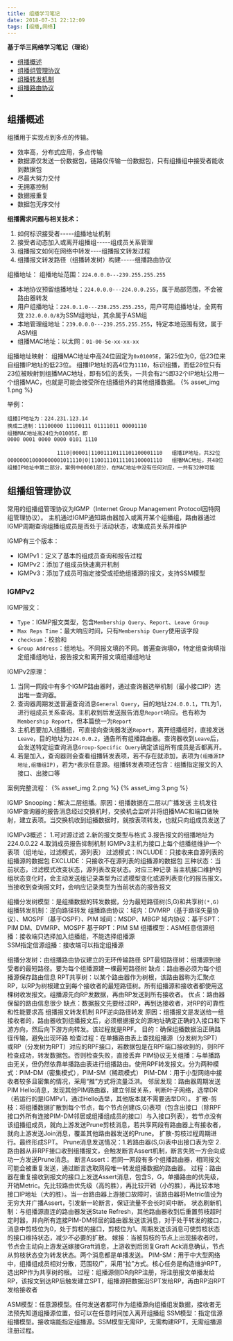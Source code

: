 ```yaml
---
title: 组播学习笔记
date: 2018-07-31 22:12:09
tags: [组播,网络]
---
```


**基于华三网络学习笔记（理论）**

* [组播概述](#组播概述)
* [组播组管理协议](#组播组管理协议)
* [组播转发机制](#组播转发机制)
* [组播路由协议](#组播路由协议)
* [](#)
<!-- more -->

## 组播概述
组播用于实现点到多点的传输。
* 效率高，分布式应用，多点传输
* 数据源仅发送一份数据包，链路仅传输一份数据包，只有组播组中接受者能收到数据包
* 尽最大努力交付
* 无拥塞控制
* 数据报重复
* 数据包无序交付

**组播需求问题与相关技术：**
1. 如何标识接受者-----组播地址机制
2. 接受者动态加入或离开组播组-----组成员关系管理
3. 组播报文如何在网络中转发----组播报文转发过程
4. 组播报文转发路径（组播转发树）构建-----组播路由协议

组播地址：
组播地址范围：`224.0.0.0---239.255.255.255`
* 本地协议预留组播地址：`224.0.0.0---224.0.0.255`，属于局部范围，不会被路由器转发
* 用户组播地址：`224.0.1.0---238.255.255.255`，用户可用组播地址，全网有效
  `232.0.0.0/8`为SSM组地址，其余属于ASM组
* 本地管理组地址：`239.0.0.0---239.255.255.255`，特定本地范围有效，属于ASM组
* 组播MAC地址：以太网：`01-00-5e-xx-xx-xx`

组播地址映射：
组播MAC地址中高24位固定为`0x01005E`，第25位为0，低23位来自组播IP地址的低23位。
组播IP地址的高4位为`1110`，标识组播，而低28位只有23位被映射到组播MAC地址，即有5位的丢失，一共会有`2^5`即32个IP地址公用一个组播MAC，也就是可能会接受所在组播组外的其他组播数据。
{% asset_img 1.png %}

举例：
```
组播IP地址为：224.231.123.14
换成二进制：11100000 11100111 01111011 00001110
组播MAC地址高24位为01005E，即
0000 0001 0000 0000 0101 1110

                1110|00001|11001110111101100001110   组播IP地址，共32位
000000010000000001011110|0|11001110111101100001110   组播MAC地址，共48位
组播IP地址中第二部分，案例中00001部分，在MAC地址中没有任何对应，一共有32种可能
```

## 组播组管理协议
常用的组播组管理协议为IGMP（Internet Group Management Protocol因特网组管理协议）。
主机通过IGMP通知路由器加入或离开某个组播组，路由器通过IGMP周期查询组播组成员是否处于活动状态，收集成员关系并维护

IGMP有三个版本：
* IGMPv1：定义了基本的组成员查询和报告过程
* IGMPv2：添加了组成员快速离开机制
* IGMPv3：添加了成员可指定接受或拒绝组播源的报文，支持SSM模型

### IGMPv2
IGMP报文：
* `Type`：IGMP报文类型，包含`Membership Query`、`Report`、`Leave Group`
* `Max Reps Time`：最大响应时间，只有`Membership Query`使用该字段
* `checksum`：校验和
* `Group Address`：组地址。不同报文填的不同。普遍查询填0，特定组查询填指定组播组地址，报告报文和离开报文填组播组地址

IGMPv2原理：
1. 当同一网段中有多个IGMP路由器时，通过查询器选举机制（最小接口IP）选出唯一查询器。
2. 查询器周期发送普遍查询消息`General Query`，目的地址`224.0.0.1`，`TTL`为1，进行组成员关系查询。主机收到后发送报告消息`Report`响应。也有称为`Membership Report`，但本篇统一为`Report`
3. 主机若要加入组播组，可直接向查询器发送`Report`，离开组播组时，直接发送`Leave`，目的地址为`224.0.0.2`，通告所有组播路由器。查询器收到`Leave`后，会发送特定组查询消息`Group-Specific Query`确定该组所有成员是否都离开。
4. 若是加入，查询器则会查看组播转发表项，若不存在就添加，表项为`(组播源IP地址,组播组IP)`，若为`*`表示任意源。组播转发表项还包含：组播指定报文的入接口、出接口等

案例完整流程：
{% asset_img 2.png %}
{% asset_img 3.png %}

IGMP Snooping：解决二层组播。原因：组播数据在二层以广播发送
主机发往IGMP查询器的报告消息经过交换机时，交换机会监听并将组播MAC和端口做映射，建立表项。当交换机收到组播数据时，就按表项转发，也就只向组成员发送了

IGMPv3概述：
1.可对源过滤  2.新的报文类型与格式 3.报告报文的组播地址为224.0.0.22 4.取消成员报告抑制机制
IGMPv3主机为接口上每个组播组维护一个表项（组地址，过滤模式，源列表）
过滤模式：INCLUDE：只接收来自源列表的组播源的数据包
   EXCLUDE：只接收不在源列表的组播源的数据包
三种状态：当前状态，过滤模式改变状态，源列表改变状态。对应三种记录
当主机接口维护的组状态变化时，会主动发送组记录类型为过滤模型变化或源列表变化的报告报文。当接收到查询报文时，会响应记录类型为当前状态的报告报文

组播分发树模型：是组播数据的转发数据，分为最短路径树(S,G)和共享树`(*,G)`
组播转发机制：逆向路径转发
组播路由协议：域内：DVMRP（基于路径矢量协议）、MOSPF（基于OSPF）、PIM         域间：MSDP、MBGP
域内协议：基于SPT：PIM DM、DVMRP、MOSPF       基于RPT：PIM SM
组播模型：ASM任意信源组播：接收端只选择加入组播组，不能选择组播源     
    SSM指定信源组播：接收端可以指定组播源



组播分发树：由组播路由协议建立的无环传输路径
SPT最短路径树：组播源到接受者的最短路径。要为每个组播源建一棵最短路径树
缺点：路由器必须为每个组播源保存路由信息
RPT共享树：以某个路由器作为树根，该路由器称为汇聚点RP，以RP为树根建立到每个接收者的最短路径树。所有组播源和接收者都使用这棵树收发报文。组播源先向RP发数据，再由RP发送到所有接收者。
优点：路由器保留的路由信息很少
缺点：数据报文先要经过RP，再到达接收者，对RP的可靠性和性能要求高
组播报文转发机制
RPF逆向路径转发
原因：组播报文是发送给一组接收者的，路由器收到组播报文后，必须根据报文的源地址确定正确的入接口和下游方向，然后向下游方向转发。该过程就是RPF。
目的：确保组播数据沿正确路径传输，避免出现环路
检查过程：在单播路由表上查找组播源（分发树为SPT）或RP（分发树为RPT）对应的RPF接口，若数据包是在RPF端口接收到的，则RPF检查成功，转发数据包。否则检查失败，直接丢弃
PIM协议无关组播：与单播路由无关，但仍然依靠单播路由表进行组播路由。使用RPF转发报文。分为两种模式：PIM-DM（密集模式），PIM-SM（稀疏模式）
PIM-DM：用于小型网络中接收者较多且密集的情况，采用“推”方式将流量泛洪。
邻居发现：路由器周期发送PIM Hello消息，发现其他PIM路由器，建立邻居关系，判断叶子网络，选举DR（若运行的是IGMPv1，通过Hello选举，其他版本就不需要选举DR）。
扩散-剪枝：将组播数据扩散到每个节点，每个节点创建(S,G)表项（包含出接口（除RPF接口外所有连接PIM-DM邻居或组播组成员的接口）与入接口列表），若节点没有该组播组成员，就向上游发送Prune剪枝消息，若共享网段有路由器上有接收者，就向上游发送Join消息，覆盖其他路由器发送的Prune。 扩散-剪枝过程周期进行。最终形成SPT。
Prune消息发送情况：1.若路由器(S,G)表中出接口表为空  2.路由器从非RPF接口收到组播报文，会触发断言Assert机制，断言失败一方会向成功一方发送Prune消息。
断言Assert：若同一网段有多个组播路由器，相同报文可能会被重复发送，通过断言选取网段唯一转发组播数据的路由器。
过程：路由器在重复接收到报文的接口上发送Assert消息，包含S，G，单播路由的优先级，开销Metric。先比较路由优先级（高的胜），再比较开销（小的胜），再比较本地接口IP地址（大的胜）。当一台路由器上游接口故障时，该路由器将Metric值设为无穷大并广播Assert，引发新一轮断言，保证流量不会长时间中断。
状态刷新机制：与组播源直连的路由器发送State Refresh，其他路由器收到后重置剪枝超时定时器，并向所有连接PIM-DM邻居的路由器发送该消息，对于处于转发的接口，消息中剪枝位为0，处于剪枝的接口，剪枝位为1。周期发送该消息可使剪枝状态的接口维持状态，减少不必要的扩散。
嫁接：当被剪枝的节点上出现接收者时，节点会主动向上游发送嫁接Graft消息，上游收到后回复Graft Ack消息确认，节点从剪枝状态变为转发状态。两个消息都是单播发送。
PIM-SM：用于中大型网络中，组播组成员相对分散，范围较广，采用“拉”方式。核心任务是构造维护RPT，选出RP作为共享树的根。
过程：组播源侧DR向RP注册，将注册报文单播发给RP，该报文到达RP后触发建立SPT，组播源把数据沿SPT发给RP，再由RP沿RPT发给接收者

ASM模型：任意源模型。任何发送者都可作为组播源向组播组发数据，接收者无法预先知道组播源位置，但可以在任意时间加入离开组播组
SSM模型：指定信源组播模型。接收端能指定组播源。SSM模型无需RP，无需构建RPT，无需组播源注册过程。